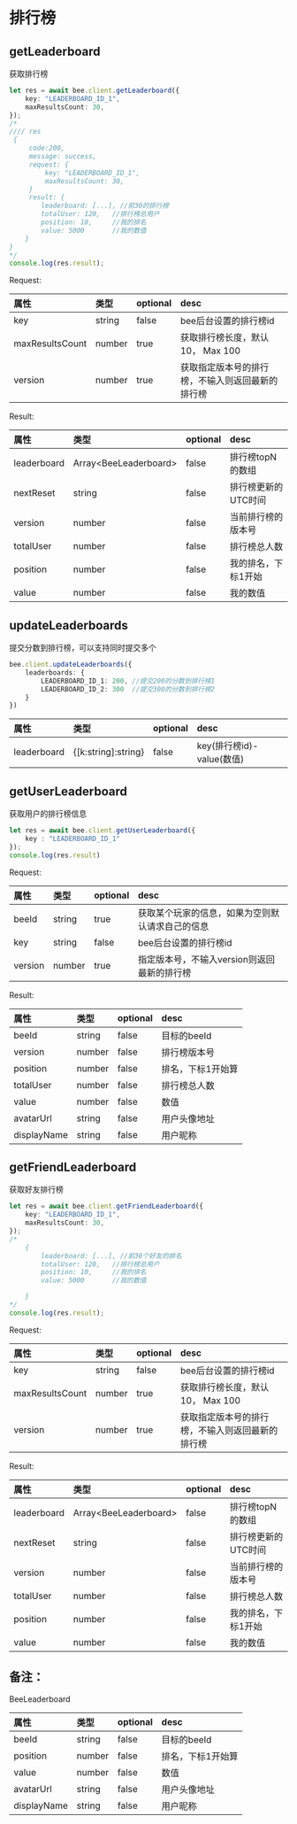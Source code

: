 # 排行榜

## getLeaderboard

获取排行榜

```typescript
let res = await bee.client.getLeaderboard({
    key: "LEADERBOARD_ID_1",
    maxResultsCount: 30,
});
/* 
//// res 
 {
     code:200,
     message: success,
     request: {
         key: "LEADERBOARD_ID_1",
         maxResultsCount: 30,
     }
     result: {
        leaderboard: [...], //前30的排行榜
        totalUser: 120,   //排行榜总用户
        position: 10,     //我的排名
        value: 5000       //我的数值       
    }
}
*/
console.log(res.result);
```

Request:

| 属性 | 类型 | optional | desc |
| :--- | :--- | :--- | :--- |
| key | string | false | bee后台设置的排行榜id |
| maxResultsCount | number | true | 获取排行榜长度，默认10， Max 100 |
| version | number | true | 获取指定版本号的排行榜，不输入则返回最新的排行榜 |

Result:

| 属性 | 类型 | optional | desc |
| :--- | :--- | :--- | :--- |
| leaderboard | Array&lt;BeeLeaderboard&gt; | false | 排行榜topN的数组 |
| nextReset | string | false | 排行榜更新的UTC时间 |
| version | number | false | 当前排行榜的版本号 |
| totalUser | number | false | 排行榜总人数 |
| position | number | false | 我的排名，下标1开始 |
| value | number | false | 我的数值 |

## updateLeaderboards

提交分数到排行榜，可以支持同时提交多个

```typescript
bee.client.updateLeaderboards({
    leaderboards: {
        LEADERBOARD_ID_1: 200, //提交200的分数到排行榜1
        LEADERBOARD_ID_2: 300  //提交300的分数到排行榜2
    }
})
```

| 属性 | 类型 | optional | desc |
| :--- | :--- | :--- | :--- |
| leaderboard | {\[k:string\]:string} | false | key\(排行榜id\)-value\(数值\) |

## getUserLeaderboard

获取用户的排行榜信息

```typescript
let res = await bee.client.getUserLeaderboard({
    key : "LEADERBOARD_ID_1"
});
console.log(res.result)
```

Request:

| 属性 | 类型 | optional | desc |
| :--- | :--- | :--- | :--- |
| beeId | string | true | 获取某个玩家的信息，如果为空则默认请求自己的信息 |
| key | string | false | bee后台设置的排行榜id |
| version | number | true | 指定版本号，不输入version则返回最新的排行榜 |

Result:

| 属性 | 类型 | optional | desc |
| :--- | :--- | :--- | :--- |
| beeId | string | false | 目标的beeId |
| version | number | false | 排行榜版本号 |
| position | number | false | 排名，下标1开始算 |
| totalUser | number | false | 排行榜总人数 |
| value | number | false | 数值 |
| avatarUrl | string | false | 用户头像地址 |
| displayName | string | false | 用户昵称 |

## getFriendLeaderboard

获取好友排行榜

```typescript
let res = await bee.client.getFriendLeaderboard({
    key: "LEADERBOARD_ID_1",
    maxResultsCount: 30,
});
/*
    {
        leaderboard: [...], //前30个好友的排名
        totalUser: 120,   //排行榜总用户
        position: 10,     //我的排名
        value: 5000       //我的数值

    }
*/
console.log(res.result);
```

Request:

| 属性 | 类型 | optional | desc |
| :--- | :--- | :--- | :--- |
| key | string | false | bee后台设置的排行榜id |
| maxResultsCount | number | true | 获取排行榜长度，默认10， Max 100 |
| version | number | true | 获取指定版本号的排行榜，不输入则返回最新的排行榜 |

Result:

| 属性 | 类型 | optional | desc |
| :--- | :--- | :--- | :--- |
| leaderboard | Array&lt;BeeLeaderboard&gt; | false | 排行榜topN的数组 |
| nextReset | string | false | 排行榜更新的UTC时间 |
| version | number | false | 当前排行榜的版本号 |
| totalUser | number | false | 排行榜总人数 |
| position | number | false | 我的排名，下标1开始 |
| value | number | false | 我的数值 |

## 备注：

BeeLeaderboard

| 属性 | 类型 | optional | desc |
| :--- | :--- | :--- | :--- |
| beeId | string | false | 目标的beeId |
| position | number | false | 排名，下标1开始算 |
| value | number | false | 数值 |
| avatarUrl | string | false | 用户头像地址 |
| displayName | string | false | 用户昵称 |

